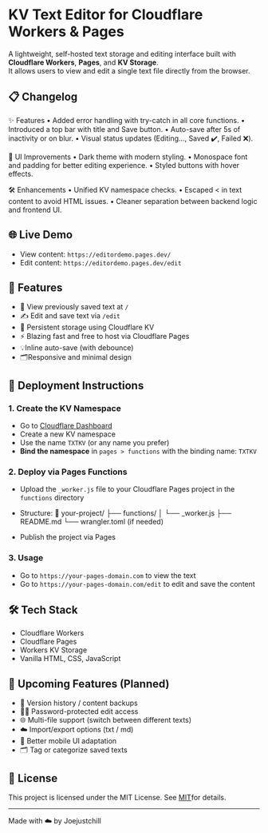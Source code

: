 # KV Text Editor for Cloudflare Workers & Pages

A lightweight, self-hosted text storage and editing interface built with **Cloudflare Workers**, **Pages**, and **KV Storage**.  
It allows users to view and edit a single text file directly from the browser.

## 📋 Changelog

✨ Features
	•	Added error handling with try-catch in all core functions.
	•	Introduced a top bar with title and Save button.
	•	Auto-save after 5s of inactivity or on blur.
	•	Visual status updates (Editing…, Saved ✔️, Failed ❌).

🎨 UI Improvements
	•	Dark theme with modern styling.
	•	Monospace font and padding for better editing experience.
	•	Styled buttons with hover effects.

🛠️ Enhancements
	•	Unified KV namespace checks.
	•	Escaped < in text content to avoid HTML issues.
	•	Cleaner separation between backend logic and frontend UI.
 
## 🌐 Live Demo

- View content: `https://editordemo.pages.dev/`
- Edit content: `https://editordemo.pages.dev/edit`

## 🧩 Features
- 📄 View previously saved text at `/`
- ✍️ Edit and save text via `/edit`
- 💾 Persistent storage using Cloudflare KV
- ⚡ Blazing fast and free to host via Cloudflare Pages
- 💡Inline auto-save (with debounce)
- 🗂️Responsive and minimal design


## 🚀 Deployment Instructions

### 1. Create the KV Namespace

- Go to [Cloudflare Dashboard](https://dash.cloudflare.com/)
- Create a new KV namespace
- Use the name `TXTKV` (or any name you prefer)
- **Bind the namespace** in `pages > functions` with the binding name: `TXTKV`

### 2. Deploy via Pages Functions

- Upload the `_worker.js` file to your Cloudflare Pages project in the `functions` directory
- Structure:
📁 your-project/
├── functions/
│   └── _worker.js
├── README.md
└── wrangler.toml (if needed)

- Publish the project via Pages

### 3. Usage

- Go to `https://your-pages-domain.com` to view the text
- Go to `https://your-pages-domain.com/edit` to edit and save the content

## 🛠 Tech Stack

- Cloudflare Workers
- Cloudflare Pages
- Workers KV Storage
- Vanilla HTML, CSS, JavaScript

## 📌 Upcoming Features (Planned)

- 🧾 Version history / content backups
- 🧑‍💻 Password-protected edit access
- 🌐 Multi-file support (switch between different texts)
- ☁️ Import/export options (txt / md)
- 📱 Better mobile UI adaptation
- 🗂️ Tag or categorize saved texts

## 📄 License

This project is licensed under the MIT License. See [MIT](./LICENSE)for details.

---

Made with ☁️ by Joejustchill

